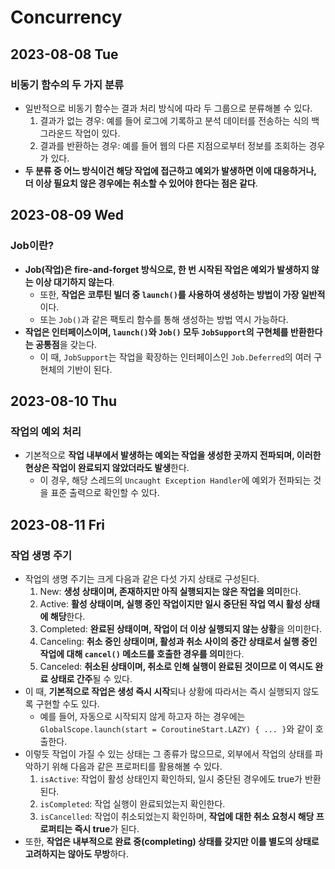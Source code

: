 # Concurrency
## 2023-08-08 Tue
### 비동기 함수의 두 가지 분류
* 일반적으로 비동기 함수는 결과 처리 방식에 따라 두 그룹으로 분류해볼 수 있다.
  1. 결과가 없는 경우: 예를 들어 로그에 기록하고 분석 데이터를 전송하는 식의 백그라운드 작업이 있다.
  2. 결과를 반환하는 경우: 예를 들어 웹의 다른 지점으로부터 정보를 조회하는 경우가 있다.
* **두 분류 중 어느 방식이건 해당 작업에 접근하고 예외가 발생하면 이에 대응하거나, 더 이상 필요치 않은 경우에는 취소할 수 있어야 한다는 점은 같다**.

## 2023-08-09 Wed
### Job이란?
* **Job(작업)은 fire-and-forget 방식으로, 한 번 시작된 작업은 예외가 발생하지 않는 이상 대기하지 않는다**.
  * 또한, **작업은 코루틴 빌더 중 `launch()`를 사용하여 생성하는 방법이 가장 일반적**이다.
  * 또는 `Job()`과 같은 팩토리 함수를 통해 생성하는 방법 역시 가능하다.
* **작업은 인터페이스이며, `launch()`와 `Job()` 모두 `JobSupport`의 구현체를 반환한다는 공통점**을 갖는다.
  * 이 때, `JobSupport`는 작업을 확장하는 인터페이스인 `Job.Deferred`의 여러 구현체의 기반이 된다.

## 2023-08-10 Thu
### 작업의 예외 처리
* 기본적으로 **작업 내부에서 발생하는 예외는 작업을 생성한 곳까지 전파되며, 이러한 현상은 작업이 완료되지 않았더라도 발생**한다.
  * 이 경우, 해당 스레드의 `Uncaught Exception Handler`에 예외가 전파되는 것을 표준 출력으로 확인할 수 있다.

## 2023-08-11 Fri
### 작업 생명 주기
* 작업의 생명 주기는 크게 다음과 같은 다섯 가지 상태로 구성된다.
  1. New: **생성 상태이며, 존재하지만 아직 실행되지는 않은 작업을 의미**한다.
  2. Active: **활성 상태이며, 실행 중인 작업이지만 일시 중단된 작업 역시 활성 상태에 해당**한다.
  3. Completed: **완료된 상태이며, 작업이 더 이상 실행되지 않는 상황**을 의미한다.
  4. Canceling: **취소 중인 상태이며, 활성과 취소 사이의 중간 상태로서 실행 중인 작업에 대해 `cancel()` 메소드를 호출한 경우를 의미**한다.
  5. Canceled: **취소된 상태이며, 취소로 인해 실행이 완료된 것이므로 이 역시도 완료 상태로 간주**될 수 있다.
* 이 때, **기본적으로 작업은 생성 즉시 시작**되나 상황에 따라서는 즉시 실행되지 않도록 구현할 수도 있다.
  * 예를 들어, 자동으로 시작되지 않게 하고자 하는 경우에는 `GlobalScope.launch(start = CoroutineStart.LAZY) { ... }`와 같이 호출한다.
* 이렇듯 작업이 가질 수 있는 상태는 그 종류가 많으므로, 외부에서 작업의 상태를 파악하기 위해 다음과 같은 프로퍼티를 활용해볼 수 있다.
  1. `isActive`: 작업이 활성 상태인지 확인하되, 일시 중단된 경우에도 true가 반환된다.
  2. `isCompleted`: 작업 실행이 완료되었는지 확인한다.
  3. `isCancelled`: 작업이 취소되었는지 확인하며, **작업에 대한 취소 요청시 해당 프로퍼티는 즉시 true**가 된다.
* 또한, **작업은 내부적으로 완료 중(completing) 상태를 갖지만 이를 별도의 상태로 고려하지는 않아도 무방**하다.